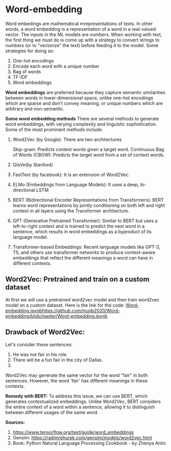 # Word-embedding
Word embedings are mathematical mrepresentations of texts. In other words, a word embedding is a representation of a word in a real-valued vector. The inputs in the ML models are numbers. When working with text, the first thing we must do is come up with a strategy to convert strings to numbers (or to "vectorize" the text) before feeding it to the model. Some strategies for doing so: 
1) One-hot encodings
2) Encode each word with a unique number
3) Bag of words
4) TF-IDF
5) Word embeddings

**Word embeddings** are preferred because they capture semantic similarities between words in lower-dimensional space, unlike one-hot encodings which are sparse and don't convey meaning, or unique numbers which are arbitrary and non-semantic.

**Some word embedding methods**
There are several methods to generate word embeddings, with varying complexity and linguistic sophistication. Some of the most prominent methods include:
1) Word2Vec (by Google):  There are two architectures
   
   Skip-gram: Predicts context words given a target word.
   Continuous Bag of Words (CBOW): Predicts the target word from a set of context words.
   
3) GloVe(by Stanford)
4) FastText (by facebook): It is an extension of Word2Vec.
5) ELMo (Embeddings from Language Models): It uses a deep, bi-directional LSTM
6) BERT (Bidirectional Encoder Representations from Transformers): BERT learns word representations by jointly conditioning on both left and right context in all layers using the Transformer architecture.
7) GPT (Generative Pretrained Transformer): Similar to BERT but uses a left-to-right context and is trained to predict the next word in a sentence, which results in word embeddings as a byproduct of its language model.
8) Transformer-based Embeddings: Recent language models like GPT-3, T5, and others use transformer networks to produce context-aware embeddings that reflect the different meanings a word can have in different contexts.


 ## Word2Vec: Pretrained and train on a custom dataset
 At first we will use a pretrained word2vec model and then train word2vec model on a custom dataset. Here is the link for the code: [Word-embedding.ipynb](https://github.com/mujib2020/Word-embedding/blob/master/Word-embedding.ipynb)https://github.com/mujib2020/Word-embedding/blob/master/Word-embedding.ipynb

## Drawback of Word2Vec:

Let's consider these sentences:

1. He was not fair in his role.
2. There will be a fun fair in the city of Dallas.
3. 
Word2Vec may generate the same vector for the word "fair" in both sentences. However, the word 'fair' has different meanings in these contexts.

**Remedy with BERT:** To address this issue, we can use BERT, which generates contextualized embeddings. Unlike Word2Vec, BERT considers the entire context of a word within a sentence, allowing it to distinguish between different usages of the same word.

**Sources:**
1) https://www.tensorflow.org/text/guide/word_embeddings
2) Gensim: https://radimrehurek.com/gensim/models/word2vec.html
3) Book: Python Natural Language Processing Cookbook - by Zhenya Antic
